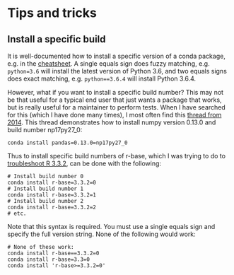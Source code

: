 # Tips and tricks

## Install a specific build

It is well-documented how to install a specific version of a conda package, e.g.
in the [cheatsheet][]. A single equals sign does fuzzy matching, e.g.
`python=3.6` will install the latest version of Python 3.6, and two equals signs
does exact matching, e.g. `python==3.6.4` will install Python 3.6.4.

However, what if you want to install a specific build number? This may not be
that useful for a typical end user that just wants a package that works, but is
really useful for a maintainer to perform tests. When I have searched for this
(which I have done many times), I most often find this [thread from
2014][thread-2014]. This thread demonstrates how to install numpy version 0.13.0
and build number np17py27_0:

```
conda install pandas=0.13.0=np17py27_0
```

Thus to install specific build numbers of r-base, which I was trying to do to
[troubleshoot R 3.3.2][troubleshoot-r-base], can be done with the following:

```
# Install build number 0
conda install r-base=3.3.2=0
# Install build number 1
conda install r-base=3.3.2=1
# Install build number 2
conda install r-base=3.3.2=2
# etc.
```

Note that this syntax is required. You must use a single equals sign and specify the full version string. None of the following would work:

```
# None of these work:
conda install r-base==3.3.2=0
conda install r-base=3.3=0
conda install 'r-base>=3.3.2=0'
```

[cheatsheet]: https://conda.io/docs/user-guide/cheatsheet.html
[thread-2014]: https://groups.google.com/a/continuum.io/forum/#!msg/conda/s6GbcODB8D0/NgR4nX1qiZIJ
[troubleshoot-r-base]: https://github.com/conda-forge/r-base-feedstock/pull/32
